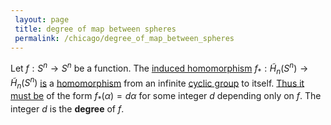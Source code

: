 ```yaml
---
 layout: page
 title: degree of map between spheres
 permalink: /chicago/degree_of_map_between_spheres
---
```


Let $f:S^n\to S^n$ be a function. The [induced homomorphism](https://mathgloss.github.io/MathGloss/continuous_functions_induce_homomorphisms_on_homology_groups) $f_*: \tilde H_n(S^n)\to \tilde H_n(S^n)$ [is](https://mathgloss.github.io/MathGloss/reduced_homology_of_the_sphere) a [homomorphism](https://mathgloss.github.io/MathGloss/group_homomorphism) from an infinite [cyclic group](https://mathgloss.github.io/MathGloss/cyclic_group) to itself. [Thus it must be](https://mathgloss.github.io/MathGloss/classification_of_group_homomorphisms_Z_to_G) of the form $f_*(\alpha) = d\alpha$ for some integer $d$ depending only on $f$. The integer $d$ is the **degree** of $f$.

